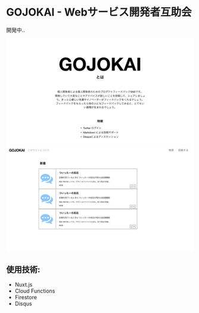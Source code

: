 # GOJOKAI - Webサービス開発者互助会
開発中..

![](screenshot1.png)
![](screenshot2.png)
## 使用技術:
- Nuxt.js
- Cloud Functions
- Firestore
- Disqus
